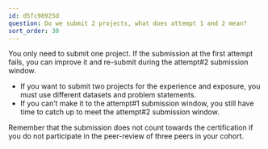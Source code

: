 ```yaml
---
id: d5fc98925d
question: Do we submit 2 projects, what does attempt 1 and 2 mean?
sort_order: 30
---
```


You only need to submit one project. If the submission at the first attempt fails, you can improve it and re-submit during the attempt#2 submission window.

- If you want to submit two projects for the experience and exposure, you must use different datasets and problem statements.
- If you can’t make it to the attempt#1 submission window, you still have time to catch up to meet the attempt#2 submission window.

Remember that the submission does not count towards the certification if you do not participate in the peer-review of three peers in your cohort.